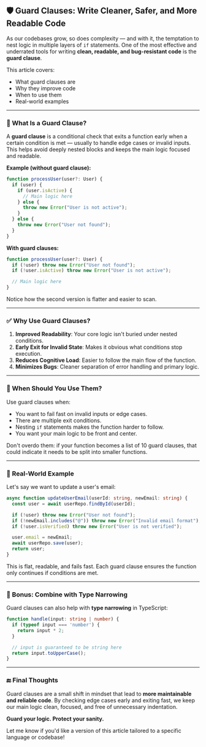 ## 🛡️ Guard Clauses: Write Cleaner, Safer, and More Readable Code

As our codebases grow, so does complexity — and with it, the temptation to nest logic in multiple layers of `if` statements. One of the most effective and underrated tools for writing **clean, readable, and bug-resistant code** is the **guard clause**.

This article covers:

* What guard clauses are
* Why they improve code
* When to use them
* Real-world examples

---

### 🚨 What Is a Guard Clause?

A **guard clause** is a conditional check that exits a function early when a certain condition is met — usually to handle edge cases or invalid inputs. This helps avoid deeply nested blocks and keeps the main logic focused and readable.

**Example (without guard clause):**

```ts
function processUser(user?: User) {
  if (user) {
    if (user.isActive) {
      // Main logic here
    } else {
      throw new Error("User is not active");
    }
  } else {
    throw new Error("User not found");
  }
}
```

**With guard clauses:**

```ts
function processUser(user?: User) {
  if (!user) throw new Error("User not found");
  if (!user.isActive) throw new Error("User is not active");

  // Main logic here
}
```

Notice how the second version is flatter and easier to scan.

---

### ✅ Why Use Guard Clauses?

1. **Improved Readability**: Your core logic isn't buried under nested conditions.
2. **Early Exit for Invalid State**: Makes it obvious what conditions stop execution.
3. **Reduces Cognitive Load**: Easier to follow the main flow of the function.
4. **Minimizes Bugs**: Cleaner separation of error handling and primary logic.

---

### 🧠 When Should You Use Them?

Use guard clauses when:

* You want to fail fast on invalid inputs or edge cases.
* There are multiple exit conditions.
* Nesting `if` statements makes the function harder to follow.
* You want your main logic to be front and center.

Don't overdo them: if your function becomes a list of 10 guard clauses, that could indicate it needs to be split into smaller functions.

---

### 🧪 Real-World Example

Let's say we want to update a user's email:

```ts
async function updateUserEmail(userId: string, newEmail: string) {
  const user = await userRepo.findById(userId);

  if (!user) throw new Error("User not found");
  if (!newEmail.includes("@")) throw new Error("Invalid email format");
  if (!user.isVerified) throw new Error("User is not verified");

  user.email = newEmail;
  await userRepo.save(user);
  return user;
}
```

This is flat, readable, and fails fast. Each guard clause ensures the function only continues if conditions are met.

---

### 🧹 Bonus: Combine with Type Narrowing

Guard clauses can also help with **type narrowing** in TypeScript:

```ts
function handle(input: string | number) {
  if (typeof input === 'number') {
    return input * 2;
  }

  // input is guaranteed to be string here
  return input.toUpperCase();
}
```

---

### 🔚 Final Thoughts

Guard clauses are a small shift in mindset that lead to **more maintainable and reliable code**. By checking edge cases early and exiting fast, we keep our main logic clean, focused, and free of unnecessary indentation.

**Guard your logic. Protect your sanity.**

Let me know if you'd like a version of this article tailored to a specific language or codebase!
